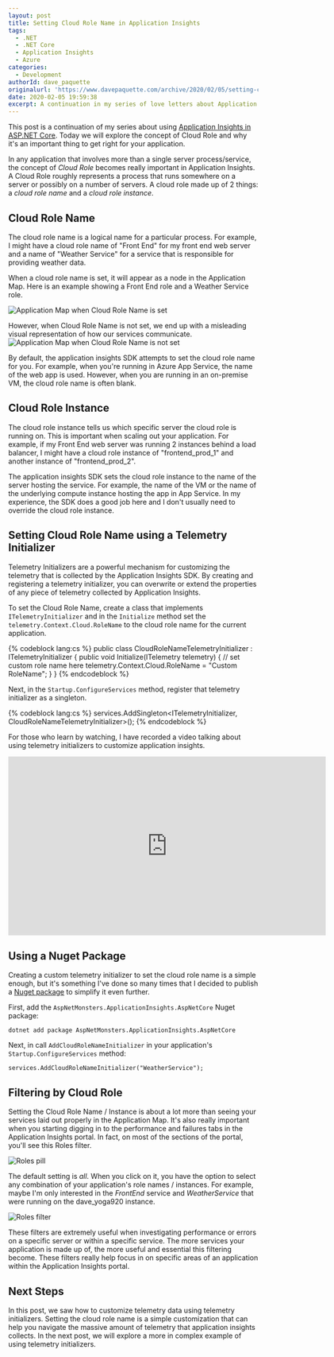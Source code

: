 ```yaml
---
layout: post
title: Setting Cloud Role Name in Application Insights
tags:
  - .NET
  - .NET Core
  - Application Insights
  - Azure
categories:
  - Development
authorId: dave_paquette
originalurl: 'https://www.davepaquette.com/archive/2020/02/05/setting-cloud-role-name-in-application-insights.aspx'
date: 2020-02-05 19:59:38
excerpt: A continuation in my series of love letters about Application Insights. Today I dig into the importance of setting cloud role name. 
---
```

This post is a continuation of my series about using [Application Insights in ASP.NET Core](https://www.davepaquette.com/archive/2020/01/20/getting-the-most-out-of-application-insights-for-net-core-apps.aspx). Today we will explore the concept of Cloud Role and why it's an important thing to get right for your application.

In any application that involves more than a single server process/service, the concept of _Cloud Role_ becomes really important in Application Insights. A Cloud Role roughly represents a process that runs somewhere on a server or possibly on a number of servers. A cloud role made up of 2 things: a _cloud role name_ and a _cloud role instance_. 

## Cloud Role Name
The cloud role name is a logical name for a particular process. For example, I might have a cloud role name of "Front End" for my front end web server and a name of "Weather Service" for a service that is responsible for providing weather data.

When a cloud role name is set, it will appear as a node in the Application Map. Here is an example showing a Front End role and a Weather Service role.

![Application Map when Cloud Role Name is set ](https://www.davepaquette.com/images/app_insights/example_application_map.png)

However, when Cloud Role Name is not set, we end up with a misleading visual representation of how our services communicate. 
![Application Map when Cloud Role Name is not set ](https://www.davepaquette.com/images/app_insights/example_application_map_no_cloud_role_name.png)

By default, the application insights SDK attempts to set the cloud role name for you. For example, when you're running in Azure App Service, the name of the web app is used. However, when you are running in an on-premise VM, the cloud role name is often blank.

## Cloud Role Instance
The cloud role instance tells us which specific server the cloud role is running on. This is important when scaling out your application. For example, if my Front End web server was running 2 instances behind a load balancer, I might have a cloud role instance of "frontend_prod_1" and another instance of "frontend_prod_2". 

The application insights SDK sets the cloud role instance to the name of the server hosting the service. For example, the name of the VM or the name of the underlying compute instance hosting the app in App Service. In my experience, the SDK does a good job here and I don't usually need to override the cloud role instance.

## Setting Cloud Role Name using a Telemetry Initializer
Telemetry Initializers are a powerful mechanism for customizing the telemetry that is collected by the Application Insights SDK. By creating and registering a telemetry initializer, you can overwrite or extend the properties of any piece of telemetry collected by Application Insights.

To set the Cloud Role Name, create a class that implements `ITelemetryInitializer` and in the `Initialize` method set the `telemetry.Context.Cloud.RoleName` to the cloud role name for the current application. 

{% codeblock lang:cs %}
public class CloudRoleNameTelemetryInitializer : ITelemetryInitializer
{
    public void Initialize(ITelemetry telemetry)
    {
      // set custom role name here
      telemetry.Context.Cloud.RoleName = "Custom RoleName";
    }
}
{% endcodeblock %}

Next, in the `Startup.ConfigureServices` method, register that telemetry initializer as a singleton.

{% codeblock lang:cs %}
services.AddSingleton<ITelemetryInitializer, CloudRoleNameTelemetryInitializer>();
{% endcodeblock %}

For those who learn by watching, I have recorded a video talking about using telemetry initializers to customize application insights.
<iframe width="640" height="360" src="https://www.youtube.com/embed/1OAaYb_HL5g?list=PLFHLo5Y9d4JaGXNF80SzymGTkbmED6VoO" frameborder="0" allow="accelerometer; autoplay; encrypted-media; gyroscope; picture-in-picture" allowfullscreen></iframe>

## Using a Nuget Package
Creating a custom telemetry initializer to set the cloud role name is a simple enough, but it's something I've done so many times that I decided to publish a [Nuget package](https://www.nuget.org/packages/AspNetMonsters.ApplicationInsights.AspNetCore/) to simplify it even further.

First, add the `AspNetMonsters.ApplicationInsights.AspNetCore` Nuget package:
```
dotnet add package AspNetMonsters.ApplicationInsights.AspNetCore
```

Next, in call `AddCloudRoleNameInitializer` in your application's `Startup.ConfigureServices` method:
```
services.AddCloudRoleNameInitializer("WeatherService");
```

## Filtering by Cloud Role 
Setting the Cloud Role Name / Instance is about a lot more than seeing your services laid out properly in the Application Map. It's also really important when you starting digging in to the performance and failures tabs in the Application Insights portal. In fact, on most of the sections of the portal, you'll see this Roles filter.

![Roles pill](https://www.davepaquette.com/images/app_insights/roles_pill.png)

The default setting is _all_. When you click on it, you have the option to select any combination of your application's role names / instances. For example, maybe I'm only interested in the _FrontEnd_ service and _WeatherService_ that were running on the dave_yoga920 instance.

![Roles filter](https://www.davepaquette.com/images/app_insights/roles_filter.png)

These filters are extremely useful when investigating performance or errors on a specific server or within a specific service. The more services your application is made up of, the more useful and essential this filtering become. These filters really help focus in on specific areas of an application within the Application Insights portal.

## Next Steps
In this post, we saw how to customize telemetry data using telemetry initializers. Setting the cloud role name is a simple customization that can help you navigate the massive amount of telemetry that application insights collects. In the next post, we will explore a more in complex example of using telemetry initializers.